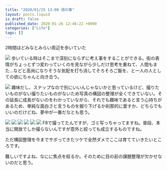 ```yaml
---
title: "2020/01/25 13:00 頃の事"
layout: posts.liquid
is_draft: false
published_date: 2020-01-26 12:46:22 +0900
categories: ["Life"]
tags: []
---
```


2時間ほどみなとみらい周辺を歩いていた

![](/public/images/2020/01/dsc08630_original-1-1024x683.jpg)
歩いている時はそこまで深刻にならずに考え事をすることができる。街の表情がちょっとずつ変わっていくのを見ながら少しだけ思考を重ねて、人間もまた…などと高尚になりそうな気配を打ち消してそろそろご飯を、と一人の人としての欲にちゃんと向き合う。

![](/public/images/2020/01/dsc08652_original-1024x683.jpg)
趣味だし、スナップなので別にいいんじゃないかと思っているけど、撮りたいものがない撮りたいものがないため写真の構図の整理が全くできていない。その延長に成長がないのをわかっていながら、それでも趣味であると言う心持ちがあるため、単純な面白さと言うものを掘り下げるか刹那的に愛すか、どちらでもいいのだけどね、夢中が一番だなとも思う。

![](/public/images/2020/01/dsc08648_original-683x1024.jpg)
![](/public/images/2020/01/dsc08646_original-scaled.jpg)
![](/public/images/2020/01/dsc08640_original-scaled.jpg)
![](/public/images/2020/01/dsc08636_original-scaled.jpg)
![](/public/images/2020/01/dsc08635_original-1024x683.jpg)
![](/public/images/2020/01/dsc08633_original-1024x683.jpg)
F8で撮ってたんですが、ゴミ写っちゃってますね。普段、本当に開放でしか撮らないんですが意外と絞っても成立するものですね。

ただ構図整理を今までサボってきたツケで全然ダメでここは育てていきたいところです。

難しいですよね、なにに焦点を絞るか。そのために目の前の課題整理が欠かせないのだと思う。


